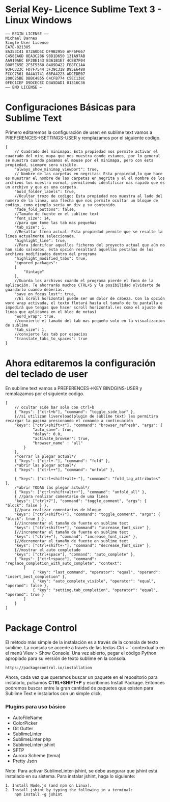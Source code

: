 # Serial Key- Licence Sublime Text 3 - Linux Windows

    —– BEGIN LICENSE —– 
    Michael Barnes 
    Single User License 
    EA7E-821385 
    8A353C41 872A0D5C DF9B2950 AFF6F667 
    C458EA6D 8EA3C286 98D1D650 131A97AB 
    AA919AEC EF20E143 B361B1E7 4C8B7F04 
    B085E65E 2F5F5360 8489D422 FB8FC1AA 
    93F6323C FD7F7544 3F39C318 D95E6480 
    FCCC7561 8A4A1741 68FA4223 ADCEDE07 
    200C25BE DBBC4855 C4CFB774 C5EC138C 
    0FEC1CEF D9DCECEC D3A5DAD1 01316C36 
    —— END LICENSE — 

# Configuraciones Básicas para Sublime Text

Primero editaremos la configuración de user: en sublime text vamos a PREFERENCES->SETTINGS-USER y remplazamos por el siguiente codigo.

    {
        // Cuadrado del minimapa: Esta propiedad nos permite activar el cuadrado del mini mapa que nos muestra donde estamos, por lo general se muestra cuando pasamos el mouse por el minimapa, pero con esta propiedad, siempre sera visible.
        "always_show_minimap_viewport": true,
        // Nombre de las carpetas en negritas: Esta propiedad,lo que hace es muestrar el nombre de las carpetas en negrita y el el nombre de los archivos los muestra normal, permitiendo identificar mas rapido que es un archivo y que es una carpeta.
        "bold_folder_labels": true,
        //Ocultar trozo de codigo: Esta propiedad nos muestra al lado del numero de la linea, una flecha que nos permite ocultar un bloque de codigo, como ejemplo seria un div y su contenido.
        "fade_fold_buttons": false,
        //Tamaño de fuente en el sublime text
        "font_size": 14,
        //para que tome las tab mas pequeñas
        "tab_size": 1,
        //Resaltar línea actual: Esta propiedad permite que se resalte la línea actualmente seleccionada.
        "highlight_line": true,
        //Para identifcar aquellos ficheros del proyecto actual que aún no han sido salvados, ésta opción resaltará aquellas pestañas de los archivos modificados dentro del programa
        "highlight_modified_tabs": true,
        "ignored_packages":
        [
            "Vintage"
        ],
        //Guarda los archivos cuando el programa pierde el foco de la aplicación. Te ahorrarás muchos CTRL+S y la posibilidad olvidarte de guardarlo cuando deberías.
        "save_on_focus_lost": true,
        //El scroll horizontal puede ser un dolor de cabeza. Con la opción word wrap activada, el texto flotará hasta el tamaño de tu pantalla e impedirá que tengas que hacer scroll horizontal.(es como el ajuste de linea que aplicamos en el bloc de notas)
        "word_wrap": true,
        //convierte el tamaño del tab mas pequeño solo en la visualizacion de sublime
        "tab_size": 1,
        //convierte los tab por espacios
        "translate_tabs_to_spaces": true
    }

# Ahora editaremos la configuración del teclado de user

En sublime text vamos a PREFERENCES->KEY BINDGINS-USER y remplazamos por el siguiente codigo.

    [
        // ocultar side bar solo con ctrl+b
        { "keys": ["ctrl+b"], "command": "toggle_side_bar" },
        {//si utilizan livereload(plugin de sublime text) les permitira recargar la pagina presionando el comando a continuación
        "keys": ["ctrl+shift+r"], "command": "browser_refresh", "args": {
                "auto_save": true,
                "delay": 0.0,
                "activate_browser": true,
                "browser_name" : "all"
            }
        },
        /*cerrar la plegar actual*/
        { "keys": ["ctrl+-"], "command": "fold" },
        /*abrir las plegar actual*/
        { "keys": ["ctrl++"], "command": "unfold" },
       
        { "keys": ["ctrl+shift+alt+-"], "command": "fold_tag_attributes" },
        /*abrir TODAS las plegar actual*/
        { "keys": ["ctrl+shift+alt++"], "command": "unfold_all" },
        { //para realizar comentario de una linea
        "keys": ["ctrl+7"], "command": "toggle_comment", "args": { "block": false } },
        {//para realizar comentarios de bloque
        "keys": ["ctrl+shift+7"], "command": "toggle_comment", "args": { "block": true } },
        {//incrementar el tamaño de fuente en sublime text
        "keys": ["ctrl+shift++"], "command": "increase_font_size" },
        {//incrementar el tamaño de fuente en sublime text
        "keys": ["ctrl+="], "command": "increase_font_size" },
        {//decrementar el tamaño de fuente en sublime text
        "keys": ["ctrl+shift+-"], "command": "decrease_font_size" },
        {//mostrar el auto completado
        "keys": ["ctrl+space"], "command": "auto_complete" },
        { "keys": ["ctrl+space"], "command": "replace_completion_with_auto_complete", "context":
            [
                { "key": "last_command", "operator": "equal", "operand": "insert_best_completion" },
                { "key": "auto_complete_visible", "operator": "equal", "operand": false },
                { "key": "setting.tab_completion", "operator": "equal", "operand": true }
            ]
        }
    ]

# Package Control

El método más simple de la instalación es a través de la consola de texto sublime. La consola se accede a través de las teclas *Ctrl + `* contextual o en el menú View > Show Console. Una vez abierto, pegar el código Python apropiado para su versión de texto sublime en la consola.

    https://packagecontrol.io/installation

Ahora, cada vez que queramos buscar un paquete en el repositorio para instalarlo, pulsamos **CTRL+SHIFT+P** y escribimos Install Package. Entonces podremos buscar entre la gran cantidad de paquetes que existen para Sublime Text e instalarlos con un simple click.

### Plugins para uso básico

* AutoFileName
* ColorPicker
* Git Gutter
* SublimeLinter
* SublimeLinter php
* SublimeLinter-jshint
* SFTP
* Aurora Scheme (tema)
* Pretty Json

Note: Para activar SublimeLinter-jshint, se debe asegurar que jshint está instalado en su sistema. Para instalar jshint, haga lo siguiente:

    1. Install Node.js (and npm on Linux).
    2. Install jshint by typing the following in a terminal:
        npm install -g jshint
